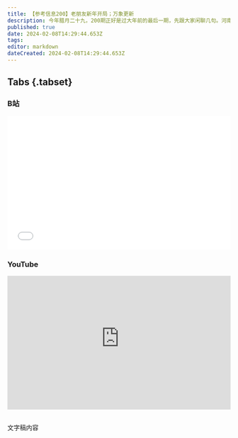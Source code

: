 ```yaml
---
title: 【参考信息200】老朋友新年开局；万象更新
description: 今年腊月二十九，200期正好是过大年前的最后一期，先跟大家闲聊几句。河南网信部门发文《“舆情洁癖”要不得》，说在一些职能部门管理人员身上有一种“舆情洁癖”，见不得网络上有关于本单位的一点杂音，把正常批评和争议当成舆情去“应对”，说到底是一种高级黑，并指出三种错误。有观众问怎么不谈美国得州闹“独立”，简单看过一圈，是大选年新闻，暂时没有可深谈的，不过央地关系却有可说之处。兔年最后一个交易日A股高开高走，可以过个好年了。
published: true
date: 2024-02-08T14:29:44.653Z
tags: 
editor: markdown
dateCreated: 2024-02-08T14:29:44.653Z
---
```


## Tabs {.tabset}
### B站
<div style="position: relative; padding: 30% 45%;">
<iframe style="position: absolute; width: 100%; height: 100%; left: 0; top: 0;" src="//player.bilibili.com/player.html?&bvid=BV1Xu4m1N7px&page=1&as_wide=1&high_quality=1&danmaku=1&autoplay=0" scrolling="no" border="0" frameborder="no" framespacing="0" allowfullscreen="true"></iframe>
</div>

### YouTube
<div style="position: relative; padding: 30% 45%;">
<iframe style="position: absolute; top: 0; left: 0; width: 100%; height: 100%;" src="https://www.youtube-nocookie.com/embed/YouTubeVID" title="YouTube video player" frameborder="0" allow="accelerometer; autoplay; clipboard-write; encrypted-media; gyroscope; picture-in-picture" allowfullscreen></iframe>
</div>

## 

文字稿内容
